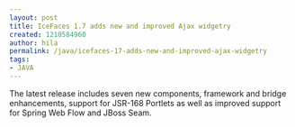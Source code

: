 ```yaml
---
layout: post
title: IceFaces 1.7 adds new and improved Ajax widgetry
created: 1210584960
author: hila
permalink: /java/icefaces-17-adds-new-and-improved-ajax-widgetry
tags:
- JAVA
---
```

<p><span class="thmr_call" id="thmr_42"><span class="thmr_call" id="thmr_6"><p>The latest release includes seven new components, framework and bridge enhancements, support for JSR-168 Portlets as well as improved support for Spring Web Flow and JBoss Seam.</p></span></span></p>
